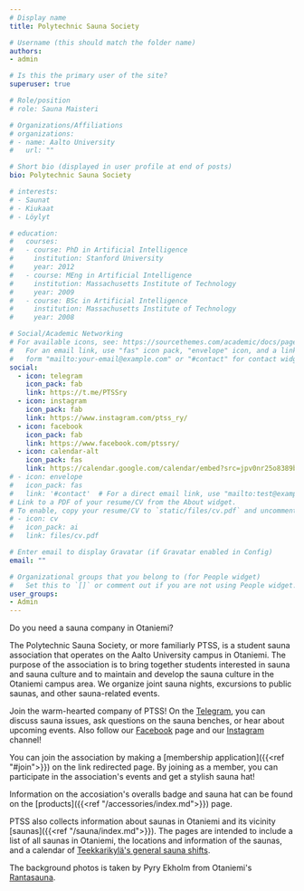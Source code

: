 ```yaml
---
# Display name
title: Polytechnic Sauna Society

# Username (this should match the folder name)
authors:
- admin

# Is this the primary user of the site?
superuser: true

# Role/position
# role: Sauna Maisteri

# Organizations/Affiliations
# organizations:
# - name: Aalto University
#   url: ""

# Short bio (displayed in user profile at end of posts)
bio: Polytechnic Sauna Society

# interests:
# - Saunat
# - Kiukaat
# - Löylyt

# education:
#   courses:
#   - course: PhD in Artificial Intelligence
#     institution: Stanford University
#     year: 2012
#   - course: MEng in Artificial Intelligence
#     institution: Massachusetts Institute of Technology
#     year: 2009
#   - course: BSc in Artificial Intelligence
#     institution: Massachusetts Institute of Technology
#     year: 2008

# Social/Academic Networking
# For available icons, see: https://sourcethemes.com/academic/docs/page-builder/#icons
#   For an email link, use "fas" icon pack, "envelope" icon, and a link in the
#   form "mailto:your-email@example.com" or "#contact" for contact widget.
social:
  - icon: telegram
    icon_pack: fab
    link: https://t.me/PTSSry
  - icon: instagram
    icon_pack: fab
    link: https://www.instagram.com/ptss_ry/
  - icon: facebook
    icon_pack: fab
    link: https://www.facebook.com/ptssry/
  - icon: calendar-alt
    icon_pack: fas
    link: https://calendar.google.com/calendar/embed?src=jpv0nr25o8389bl3mao4q3hb9s%40group.calendar.google.com
# - icon: envelope
#   icon_pack: fas
#   link: '#contact'  # For a direct email link, use "mailto:test@example.org".
# Link to a PDF of your resume/CV from the About widget.
# To enable, copy your resume/CV to `static/files/cv.pdf` and uncomment the lines below.
# - icon: cv
#   icon_pack: ai
#   link: files/cv.pdf

# Enter email to display Gravatar (if Gravatar enabled in Config)
email: ""

# Organizational groups that you belong to (for People widget)
#   Set this to `[]` or comment out if you are not using People widget.
user_groups:
- Admin
---
```


Do you need a sauna company in Otaniemi?

The Polytechnic Sauna Society, or more familiarly PTSS, is a student sauna association that operates on the Aalto University campus in Otaniemi. The purpose of the association is to bring together students interested in sauna and sauna culture and to maintain and develop the sauna culture in the Otaniemi campus area. We organize joint sauna nights, excursions to public saunas, and other sauna-related events.

Join the warm-hearted company of PTSS! On the [Telegram](https://t.me/PTSSry), you can discuss sauna issues, ask questions on the sauna benches, or hear about upcoming events. Also follow our [Facebook](https://www.facebook.com/ptssry/) page and our [Instagram](https://www.instagram.com/ptss_ry/) channel!

You can join the association by making a [membership application]({{<ref "#join">}}) on the link redirected page. By joining as a member, you can participate in the association's events and get a stylish sauna hat!

Information on the accosiation's overalls badge and sauna hat can be found on the [products]({{<ref "/accessories/index.md">}}) page.

PTSS also collects information about saunas in Otaniemi and its vicinity [saunas]({{<ref "/sauna/index.md">}}). The pages are intended to include a list of all saunas in Otaniemi, the locations and information of the saunas, and a calendar of [Teekkarikylä's general sauna shifts](https://calendar.google.com/calendar/embed?src=jpv0nr25o8389bl3mao4q3hb9s%40group.calendar.google.com).

The background photos is taken by Pyry Ekholm from Otaniemi's [Rantasauna](https://www.ayy.fi/en/rantasauna).
